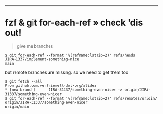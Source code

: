 ---

# fzf & git for-each-ref » check 'dis out!

> give me branches

```shell
$ git for-each-ref --format '%(refname:lstrip=2)' refs/heads
JIRA-1337/implement-something-nice
main
```

but remote branches are missing. so we need to get them too

```
$ git fetch --all
From github.com:verfriemelt-dot-org/slides
* [new branch]      JIRA-31337/something-even-nicer -> origin/JIRA-31337/something-even-nicer
$ git for-each-ref --format '%(refname:lstrip=2)' refs/remotes/origin/
origin/JIRA-31337/something-even-nicer
origin/main
```

